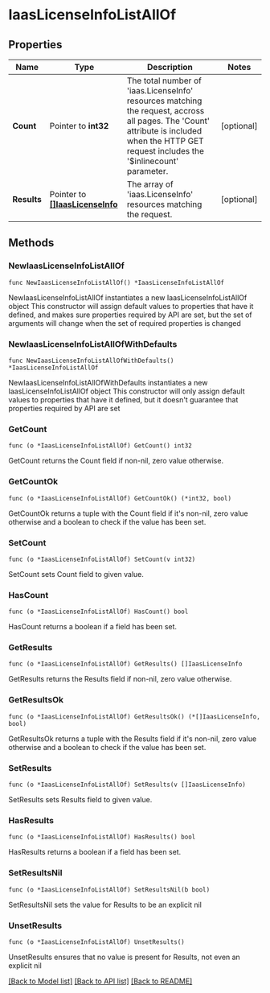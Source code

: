 # IaasLicenseInfoListAllOf

## Properties

Name | Type | Description | Notes
------------ | ------------- | ------------- | -------------
**Count** | Pointer to **int32** | The total number of &#39;iaas.LicenseInfo&#39; resources matching the request, accross all pages. The &#39;Count&#39; attribute is included when the HTTP GET request includes the &#39;$inlinecount&#39; parameter. | [optional] 
**Results** | Pointer to [**[]IaasLicenseInfo**](IaasLicenseInfo.md) | The array of &#39;iaas.LicenseInfo&#39; resources matching the request. | [optional] 

## Methods

### NewIaasLicenseInfoListAllOf

`func NewIaasLicenseInfoListAllOf() *IaasLicenseInfoListAllOf`

NewIaasLicenseInfoListAllOf instantiates a new IaasLicenseInfoListAllOf object
This constructor will assign default values to properties that have it defined,
and makes sure properties required by API are set, but the set of arguments
will change when the set of required properties is changed

### NewIaasLicenseInfoListAllOfWithDefaults

`func NewIaasLicenseInfoListAllOfWithDefaults() *IaasLicenseInfoListAllOf`

NewIaasLicenseInfoListAllOfWithDefaults instantiates a new IaasLicenseInfoListAllOf object
This constructor will only assign default values to properties that have it defined,
but it doesn't guarantee that properties required by API are set

### GetCount

`func (o *IaasLicenseInfoListAllOf) GetCount() int32`

GetCount returns the Count field if non-nil, zero value otherwise.

### GetCountOk

`func (o *IaasLicenseInfoListAllOf) GetCountOk() (*int32, bool)`

GetCountOk returns a tuple with the Count field if it's non-nil, zero value otherwise
and a boolean to check if the value has been set.

### SetCount

`func (o *IaasLicenseInfoListAllOf) SetCount(v int32)`

SetCount sets Count field to given value.

### HasCount

`func (o *IaasLicenseInfoListAllOf) HasCount() bool`

HasCount returns a boolean if a field has been set.

### GetResults

`func (o *IaasLicenseInfoListAllOf) GetResults() []IaasLicenseInfo`

GetResults returns the Results field if non-nil, zero value otherwise.

### GetResultsOk

`func (o *IaasLicenseInfoListAllOf) GetResultsOk() (*[]IaasLicenseInfo, bool)`

GetResultsOk returns a tuple with the Results field if it's non-nil, zero value otherwise
and a boolean to check if the value has been set.

### SetResults

`func (o *IaasLicenseInfoListAllOf) SetResults(v []IaasLicenseInfo)`

SetResults sets Results field to given value.

### HasResults

`func (o *IaasLicenseInfoListAllOf) HasResults() bool`

HasResults returns a boolean if a field has been set.

### SetResultsNil

`func (o *IaasLicenseInfoListAllOf) SetResultsNil(b bool)`

 SetResultsNil sets the value for Results to be an explicit nil

### UnsetResults
`func (o *IaasLicenseInfoListAllOf) UnsetResults()`

UnsetResults ensures that no value is present for Results, not even an explicit nil

[[Back to Model list]](../README.md#documentation-for-models) [[Back to API list]](../README.md#documentation-for-api-endpoints) [[Back to README]](../README.md)


